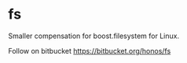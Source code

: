 # fs
Smaller compensation for boost.filesystem for Linux.

Follow on bitbucket https://bitbucket.org/honos/fs
